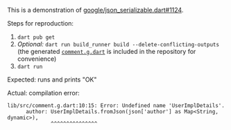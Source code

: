 This is a demonstration of [google/json_serializable.dart#1124](https://github.com/google/json_serializable.dart/issues/1124).

Steps for reproduction:

1. `dart pub get`
2. *Optional:* `dart run build_runner build --delete-conflicting-outputs`
   (the generated [`comment.g.dart`](./lib/src/comment.g.dart) is included in the repository for convenience)
3. `dart run`

Expected: runs and prints "OK"

Actual: compilation error:

    lib/src/comment.g.dart:10:15: Error: Undefined name 'UserImplDetails'.
          author: UserImplDetails.fromJson(json['author'] as Map<String, dynamic>),
                  ^^^^^^^^^^^^^^^
